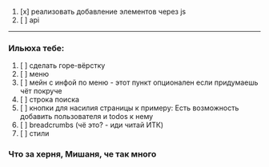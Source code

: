 1. [x] реализовать добавление элементов через js
2. [ ] api

---

### Ильюха тебе:

1. [ ] сделать горе-вёрстку
2. [ ] меню
3. [ ] мейн с инфой по меню - этот пункт опционален если придумаешь чёт покруче
4. [ ] строка поиска
5. [ ] кнопки для насилия страницы к примеру: Есть возможность добавить пользователя и todos к нему
6. [ ] breadcrumbs (чё это? - иди читай ИТК)
7. [ ] стили

### Что за херня, Мишаня, че так много